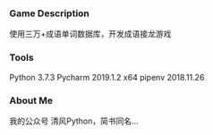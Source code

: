 ### Game Description
使用三万+成语单词数据库，开发成语接龙游戏

### Tools
Python 3.7.3
Pycharm 2019.1.2 x64
pipenv 2018.11.26

### About Me
我的公众号 清风Python，简书同名...
